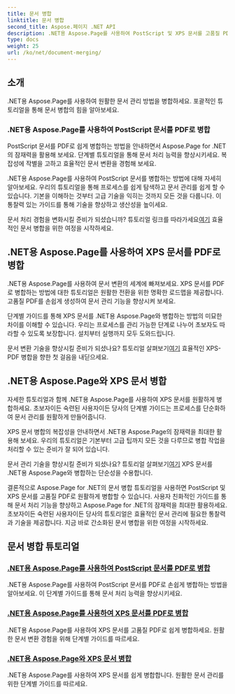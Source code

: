 ```yaml
---
title: 문서 병합
linktitle: 문서 병합
second_title: Aspose.페이지 .NET API
description: .NET용 Aspose.Page를 사용하여 PostScript 및 XPS 문서를 고품질 PDF로 손쉽게 병합합니다. 단계별 튜토리얼을 통해 문서 처리 능력을 향상하세요.
type: docs
weight: 25
url: /ko/net/document-merging/
---
```

## 소개

.NET용 Aspose.Page를 사용하여 원활한 문서 관리 방법을 병합하세요. 포괄적인 튜토리얼을 통해 문서 병합의 힘을 알아보세요.

### .NET용 Aspose.Page를 사용하여 PostScript 문서를 PDF로 병합
PostScript 문서를 PDF로 쉽게 병합하는 방법을 안내하면서 Aspose.Page for .NET의 잠재력을 활용해 보세요. 단계별 튜토리얼을 통해 문서 처리 능력을 향상시키세요. 복잡성에 작별을 고하고 효율적인 문서 변환을 경험해 보세요.

.NET용 Aspose.Page를 사용하여 PostScript 문서를 병합하는 방법에 대해 자세히 알아보세요. 우리의 튜토리얼을 통해 프로세스를 쉽게 탐색하고 문서 관리를 쉽게 할 수 있습니다. 기본을 이해하는 것부터 고급 기술을 익히는 것까지 모든 것을 다룹니다. 이 통찰력 있는 가이드를 통해 기술을 향상하고 생산성을 높이세요.

 문서 처리 경험을 변화시킬 준비가 되셨습니까? 튜토리얼 링크를 따라가세요[여기](./merge-postscript-documents-into-pdf/) 효율적인 문서 병합을 위한 여정을 시작하세요.

## .NET용 Aspose.Page를 사용하여 XPS 문서를 PDF로 병합
.NET용 Aspose.Page를 사용하여 문서 변환의 세계에 빠져보세요. XPS 문서를 PDF로 병합하는 방법에 대한 튜토리얼은 원활한 전환을 위한 명확한 로드맵을 제공합니다. 고품질 PDF를 손쉽게 생성하여 문서 관리 기능을 향상시켜 보세요.

단계별 가이드를 통해 XPS 문서를 .NET용 Aspose.Page와 병합하는 방법의 미묘한 차이를 이해할 수 있습니다. 우리는 프로세스를 관리 가능한 단계로 나누어 초보자도 따라할 수 있도록 보장합니다. 설치부터 실행까지 모두 도와드립니다.

 문서 변환 기술을 향상시킬 준비가 되셨나요? 튜토리얼 살펴보기[여기](./merge-xps-documents-into-pdf/) 효율적인 XPS-PDF 병합을 향한 첫 걸음을 내딛으세요.

## .NET용 Aspose.Page와 XPS 문서 병합
자세한 튜토리얼과 함께 .NET용 Aspose.Page를 사용하여 XPS 문서를 원활하게 병합하세요. 초보자이든 숙련된 사용자이든 당사의 단계별 가이드는 프로세스를 단순화하여 문서 관리를 원활하게 만들어줍니다.

XPS 문서 병합의 복잡성을 안내하면서 .NET용 Aspose.Page의 잠재력을 최대한 활용해 보세요. 우리의 튜토리얼은 기본부터 고급 팁까지 모든 것을 다루므로 병합 작업을 처리할 수 있는 준비가 잘 되어 있습니다.

 문서 관리 기술을 향상시킬 준비가 되셨나요? 튜토리얼 살펴보기[여기](./merge-xps-documents/) XPS 문서를 .NET용 Aspose.Page와 병합하는 단순성을 수용합니다.

결론적으로 Aspose.Page for .NET의 문서 병합 튜토리얼을 사용하면 PostScript 및 XPS 문서를 고품질 PDF로 원활하게 병합할 수 있습니다. 사용자 친화적인 가이드를 통해 문서 처리 기능을 향상하고 Aspose.Page for .NET의 잠재력을 최대한 활용하세요. 초보자이든 숙련된 사용자이든 당사의 튜토리얼은 효율적인 문서 관리에 필요한 통찰력과 기술을 제공합니다. 지금 바로 간소화된 문서 병합을 위한 여정을 시작하세요.
## 문서 병합 튜토리얼
### [.NET용 Aspose.Page를 사용하여 PostScript 문서를 PDF로 병합](./merge-postscript-documents-into-pdf/)
.NET용 Aspose.Page를 사용하여 PostScript 문서를 PDF로 손쉽게 병합하는 방법을 알아보세요. 이 단계별 가이드를 통해 문서 처리 능력을 향상시키세요.
### [.NET용 Aspose.Page를 사용하여 XPS 문서를 PDF로 병합](./merge-xps-documents-into-pdf/)
.NET용 Aspose.Page를 사용하여 XPS 문서를 고품질 PDF로 쉽게 병합하세요. 원활한 문서 변환 경험을 위해 단계별 가이드를 따르세요.
### [.NET용 Aspose.Page와 XPS 문서 병합](./merge-xps-documents/)
.NET용 Aspose.Page를 사용하여 XPS 문서를 쉽게 병합합니다. 원활한 문서 관리를 위한 단계별 가이드를 따르세요.